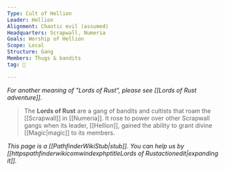 ```yaml
---
Type: Cult of Hellion
Leader: Hellion
Alignment: Chaotic evil (assumed)
Headquarters: Scrapwall, Numeria
Goals: Worship of Hellion
Scope: Local
Structure: Gang
Members: Thugs & bandits
tag: 👥

---
```


*For another meaning of "Lords of Rust", please see [[Lords of Rust adventure]].*
> The **Lords of Rust** are a gang of bandits and cultists that roam the [[Scrapwall]] in [[Numeria]]. It rose to power over other Scrapwall gangs when its leader, [[Hellion]], gained the ability to grant divine [[Magic|magic]] to its members.



*This page is a [[PathfinderWikiStub|stub]]. You can help us by [[httpspathfinderwikicomwindexphptitleLords of Rustactionedit|expanding it]].*








